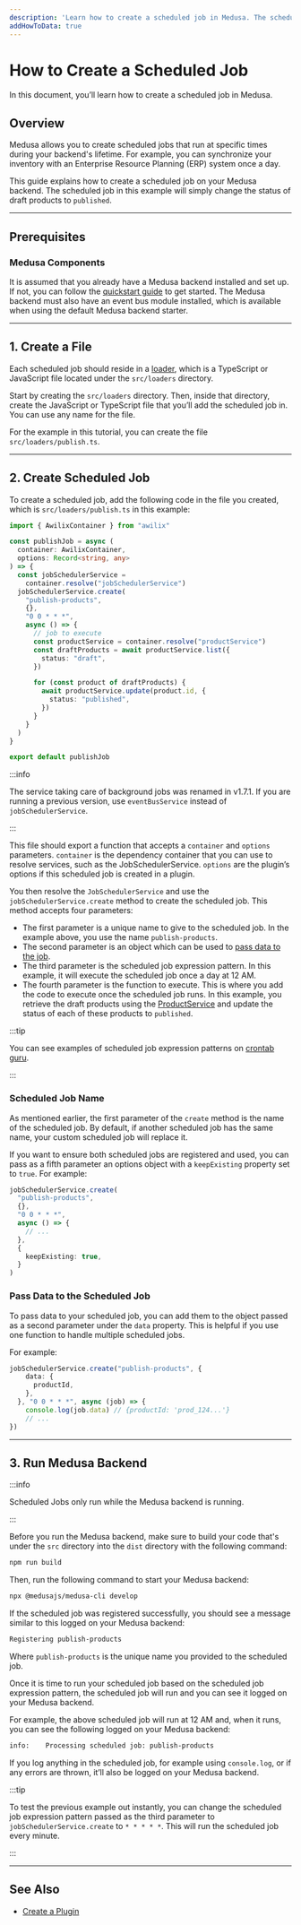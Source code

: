```yaml
---
description: 'Learn how to create a scheduled job in Medusa. The scheduled job in this example will simply change the status of draft products to published.'
addHowToData: true
---
```


# How to Create a Scheduled Job

In this document, you’ll learn how to create a scheduled job in Medusa.

## Overview

Medusa allows you to create scheduled jobs that run at specific times during your backend's lifetime. For example, you can synchronize your inventory with an Enterprise Resource Planning (ERP) system once a day.

This guide explains how to create a scheduled job on your Medusa backend. The scheduled job in this example will simply change the status of draft products to `published`.

---

## Prerequisites

### Medusa Components

It is assumed that you already have a Medusa backend installed and set up. If not, you can follow the [quickstart guide](../backend/install.mdx) to get started. The Medusa backend must also have an event bus module installed, which is available when using the default Medusa backend starter.

---

## 1. Create a File

Each scheduled job should reside in a [loader](../loaders/overview.mdx), which is a TypeScript or JavaScript file located under the `src/loaders` directory.

Start by creating the `src/loaders` directory. Then, inside that directory, create the JavaScript or TypeScript file that you’ll add the scheduled job in. You can use any name for the file.

For the example in this tutorial, you can create the file `src/loaders/publish.ts`.

---

## 2. Create Scheduled Job

To create a scheduled job, add the following code in the file you created, which is `src/loaders/publish.ts` in this example:

```ts title=src/loaders/publish.ts
import { AwilixContainer } from "awilix"

const publishJob = async (
  container: AwilixContainer,
  options: Record<string, any>
) => {
  const jobSchedulerService = 
    container.resolve("jobSchedulerService")
  jobSchedulerService.create(
    "publish-products", 
    {}, 
    "0 0 * * *", 
    async () => {
      // job to execute
      const productService = container.resolve("productService")
      const draftProducts = await productService.list({
        status: "draft",
      })

      for (const product of draftProducts) {
        await productService.update(product.id, {
          status: "published",
        })
      }
    }
  )
}

export default publishJob
```

:::info

The service taking care of background jobs was renamed in v1.7.1. If you are running a previous version, use `eventBusService` instead of `jobSchedulerService`.

:::

This file should export a function that accepts a `container` and `options` parameters. `container` is the dependency container that you can use to resolve services, such as the JobSchedulerService. `options` are the plugin’s options if this scheduled job is created in a plugin.

You then resolve the `JobSchedulerService` and use the `jobSchedulerService.create` method to create the scheduled job. This method accepts four parameters:

- The first parameter is a unique name to give to the scheduled job. In the example above, you use the name `publish-products`.
- The second parameter is an object which can be used to [pass data to the job](#pass-data-to-the-scheduled-job).
- The third parameter is the scheduled job expression pattern. In this example, it will execute the scheduled job once a day at 12 AM.
- The fourth parameter is the function to execute. This is where you add the code to execute once the scheduled job runs. In this example, you retrieve the draft products using the [ProductService](../../references/services/classes/ProductService.md) and update the status of each of these products to `published`.

:::tip

You can see examples of scheduled job expression patterns on [crontab guru](https://crontab.guru/examples.html).

:::

### Scheduled Job Name

As mentioned earlier, the first parameter of the `create` method is the name of the scheduled job. By default, if another scheduled job has the same name, your custom scheduled job will replace it.

If you want to ensure both scheduled jobs are registered and used, you can pass as a fifth parameter an options object with a `keepExisting` property set to `true`. For example:

```ts
jobSchedulerService.create(
  "publish-products", 
  {},
  "0 0 * * *", 
  async () => {
    // ...
  },
  {
    keepExisting: true,
  }
)
```

### Pass Data to the Scheduled Job

To pass data to your scheduled job, you can add them to the object passed as a second parameter under the `data` property. This is helpful if you use one function to handle multiple scheduled jobs.

For example:

```ts
jobSchedulerService.create("publish-products", {
    data: {
      productId,
    },
  }, "0 0 * * *", async (job) => {
    console.log(job.data) // {productId: 'prod_124...'}
    // ...
})
```

---

## 3. Run Medusa Backend

:::info

Scheduled Jobs only run while the Medusa backend is running.

:::

Before you run the Medusa backend, make sure to build your code that's under the `src` directory into the `dist` directory with the following command:

```bash npm2yarn
npm run build
```

Then, run the following command to start your Medusa backend:

```bash npm2yarn
npx @medusajs/medusa-cli develop
```

If the scheduled job was registered successfully, you should see a message similar to this logged on your Medusa backend:

```bash
Registering publish-products
```

Where `publish-products` is the unique name you provided to the scheduled job.

Once it is time to run your scheduled job based on the scheduled job expression pattern, the scheduled job will run and you can see it logged on your Medusa backend.

For example, the above scheduled job will run at 12 AM and, when it runs, you can see the following logged on your Medusa backend:

```bash noReport
info:    Processing scheduled job: publish-products
```

If you log anything in the scheduled job, for example using `console.log`, or if any errors are thrown, it’ll also be logged on your Medusa backend.

:::tip

To test the previous example out instantly, you can change the scheduled job expression pattern passed as the third parameter to `jobSchedulerService.create` to `* * * * *`. This will run the scheduled job every minute.

:::

---

## See Also

- [Create a Plugin](../plugins/create.mdx)